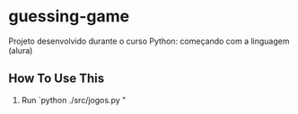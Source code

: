 # guessing-game
Projeto desenvolvido durante o curso Python: começando com a linguagem (alura)


How To Use This
---------------
1. Run `python ./src/jogos.py "


